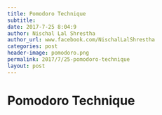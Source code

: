 ```yaml
---
title: Pomodoro Technique
subtitle: 
date: 2017-7-25 8:04:9
author: Nischal Lal Shrestha
author_url: www.facebook.com/NischalLalShrestha
categories: post
header-image: pomodoro.png
permalink: 2017/7/25-pomodoro-technique
layout: post
---
```


# Pomodoro Technique
